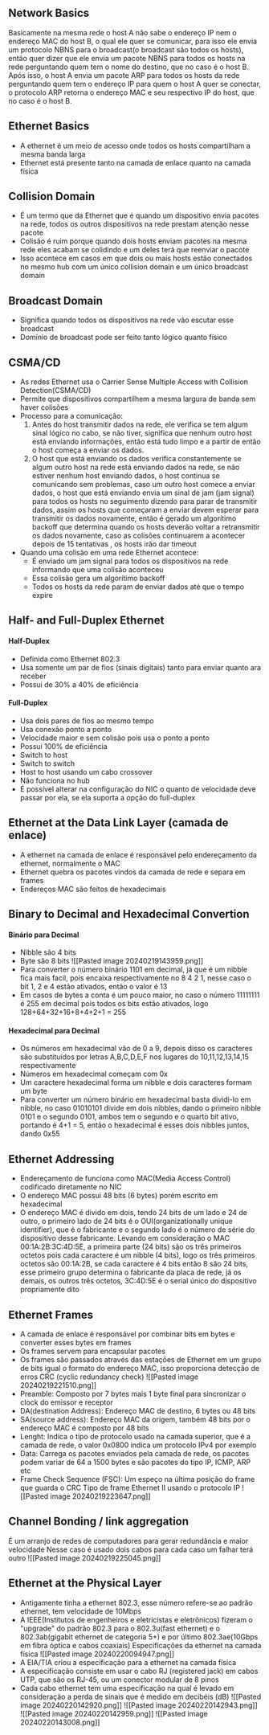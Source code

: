 ## Network Basics
Basicamente na mesma rede o host A não sabe o endereço IP nem o endereço MAC do host B, o qual ele quer se comunicar, para isso ele envia um protocolo NBNS para o broadcast(o broadcast são todos os hosts), então quer dizer que ele envia um pacote NBNS para todos os hosts na rede perguntando quem tem o nome do destino, que no caso é o host B. Após isso, o host A envia um pacote ARP para todos os hosts da rede perguntando quem tem o endereço IP para quem o host A quer se conectar, o protocolo ARP retorna o endereço MAC e seu respectivo IP do host, que no caso é o host B.
## Ethernet Basics
- A ethernet é um meio de acesso onde todos os hosts compartilham a mesma banda larga
- Ethernet está presente tanto na camada de enlace quanto na camada física
## Collision Domain
- É um termo que da Ethernet que é quando um dispositivo envia pacotes na rede, todos os outros dispositivos na rede prestam atenção nesse pacote
- Colisão é ruim porque quando dois hosts enviam pacotes na mesma rede eles acabam se colidindo e um deles terá que reenviar o pacote
- Isso acontece em casos em que dois ou mais hosts estão conectados no mesmo hub com um único collision domain e um único broadcast domain
## Broadcast Domain
- Significa quando todos os dispositivos na rede vão escutar esse broadcast
- Domínio de broadcast pode ser feito tanto lógico quanto físico
## CSMA/CD
- As redes Ethernet usa o Carrier Sense Multiple Access with Collision Detection(CSMA/CD)
- Permite que dispositivos compartilhem a mesma largura de banda sem haver colisões
- Processo para a comunicação:
	1. Antes do host transmitir dados na rede, ele verifica se tem algum sinal lógico no cabo, se não tiver, significa que nenhum outro host está enviando informações, então está tudo limpo e a partir de então o host começa a enviar os dados.
	2. O host que está enviando os dados verifica constantemente se algum outro host na rede está enviando dados na rede, se não estiver nenhum host enviando dados, o host continua se comunicando sem problemas, caso um outro host comece a enviar dados, o host que está enviando envia um sinal de jam (jam signal) para todos os hosts no seguimento dizendo para parar de transmitir dados, assim os hosts que começaram a enviar devem esperar para transmitir os dados novamente, então é gerado um algorítimo backoff que determina quando os hosts deverão voltar a retransmitir os dados novamente, caso as colisões continuarem a acontecer depois de 15 tentativas , os hosts irão dar timeout  
- Quando uma colisão em uma rede Ethernet acontece:
	- É enviado um jam signal para todos os dispositivos na rede informando que uma colisão aconteceu
	- Essa colisão gera um algorítimo backoff
	- Todos os hosts da rede param de enviar dados até que o tempo expire
## Half- and Full-Duplex Ethernet
#### Half-Duplex
- Definida como Ethernet 802.3
- Usa somente um par de fios (sinais digitais) tanto para enviar quanto ara receber
- Possui de 30% a 40% de eficiência
#### Full-Duplex
- Usa dois pares de fios ao mesmo tempo
- Usa conexão ponto a ponto
- Velocidade maior e sem colisão pois usa o ponto a ponto
- Possui 100% de eficiência
- Switch to host
- Switch to switch
- Host to host usando um cabo crossover
- Não funciona no hub
- É possível alterar na configuração do NIC o quanto de velocidade deve passar por ela, se ela suporta a opção do full-duplex
## Ethernet at the Data Link Layer (camada de enlace)
- A ethernet na camada de enlace é responsável pelo endereçamento da ethernet, normalmente o MAC
- Ethernet quebra os pacotes vindos da camada de rede e separa em frames
- Endereços MAC são feitos de hexadecimais
## Binary to Decimal and Hexadecimal Convertion
#### Binário para Decimal
- Nibble são 4 bits
- Byte são 8 bits
![[Pasted image 20240219143959.png]]
- Para converter o número binário 1101 em decimal, já que é um nibble fica mais facil, pois encaixa respectivamente no 8 4 2 1, nesse caso o bit 1, 2 e 4 estão ativados, então o valor é 13
- Em casos de bytes a conta é um pouco maior, no caso o número 11111111 é 255 em decimal pois todos os bits estão ativados, logo 128+64+32+16+8+4+2+1 = 255
#### Hexadecimal para Decimal
- Os números em hexadecimal vão de 0 a 9, depois disso os caracteres são substituídos por letras A,B,C,D,E,F nos lugares do 10,11,12,13,14,15 respectivamente
- Números em hexadecimal começam com 0x 
- Um caractere hexadecimal forma um nibble e dois caracteres formam um byte
- Para converter um número binário em hexadecimal basta dividi-lo em nibble, no caso 01010101 divide em dois nibbles, dando o primeiro nibble 0101 e o segundo 0101, ambos tem o segundo e o quarto bit ativo, portando é 4+1 = 5, então o hexadecimal é esses dois nibbles juntos, dando 0x55
## Ethernet Addressing
- Endereçamento de funciona como MAC(Media Access Control) codificado diretamente no NIC
- O endereço MAC possui 48 bits (6 bytes) porém escrito em hexadecimal
- O endereço MAC é divido em dois, tendo 24 bits de um lado e 24 de outro, o primeiro lado de 24 bits é o OUI(organizationally unique identifier), que é o fabricante e o segundo lado é o número de série do dispositivo desse fabricante. Levando em consideração o MAC 00:1A:2B:3C:4D:5E, a primeira parte (24 bits) são os três primeiros octetos pois cada caractere é um nibble (4 bits), logo os três primeiros octetos são 00:1A:2B, se cada caractere é 4 bits então 8 são 24 bits, esse primeiro grupo determina o fabricante da placa de rede, já os demais, os outros três octetos, 3C:4D:5E é o serial único do dispositivo propriamente dito
## Ethernet Frames
- A camada de enlace é responsável por combinar bits em bytes e converter esses bytes em frames
- Os frames servem para encapsular pacotes
- Os frames são passados através das estações de Ethernet em um grupo de bits igual o formato do endereço MAC, isso proporciona detecção de erros CRC (cyclic redundancy check)
![[Pasted image 20240219221510.png]]
- Preamble: Composto por 7 bytes mais 1 byte final para sincronizar o clock do emissor e receptor
- DA(destination Address): Endereço MAC de destino, 6 bytes ou 48 bits
- SA(source address): Endereço MAC da origem, também 48 bits por o endereço MAC é composto por 48 bits
- Lenght: Indica o tipo de protocolo usado na camada superior, que é a camada de rede, o valor 0x0800 indica um protocolo IPv4 por exemplo
- Data: Carrega os pacotes enviados pela camada de rede, os pacotes podem variar de 64 a 1500 bytes e são pacotes do tipo IP, ICMP, ARP etc
- Frame Check Sequence (FSC): Um espeço na última posição do frame que guarda o CRC
Tipo de frame Ethernet II usando o protocolo IP
![[Pasted image 20240219223647.png]]
## Channel Bonding / link aggregation
É um arranjo de redes de computadores para gerar redundância e maior velocidade
Nesse caso é usado dois cabos para cada caso um falhar terá outro
![[Pasted image 20240219225045.png]]
## Ethernet at the Physical Layer
- Antigamente tinha a ethernet 802.3, esse número refere-se ao padrão ethernet, tem velocidade de 10Mbps
- A IEEE(Institutos de engenheiros e eletricistas e eletrônicos) fizeram o "upgrade" do padrão 802.3 para o 802.3u(fast ethernet) e o 802.3ab(gigabit ethernet de categoria 5+) e por último 802.3ae(10Gbps em fibra óptica e cabos coaxiais)
Especificações da ethernet na camada física
![[Pasted image 20240220094947.png]]
- A EIA/TIA criou a especificação para a ethernet na camada física
- A especificação consiste em usar o cabo RJ (registered jack) em cabos UTP, que são os RJ-45, ou um conector modular de 8 pinos
- Cada cabo ethernet tem uma especificação na qual é levado em consideração a perda de sinais que é medido em decibéis (dB)
![[Pasted image 20240220142920.png]]
![[Pasted image 20240220142943.png]]
![[Pasted image 20240220142959.png]]
![[Pasted image 20240220143008.png]]
